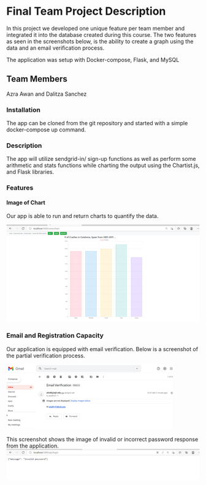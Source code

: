 # Final Team Project Description 
In this project we developed one unique feature per team member and integrated it into the database created 
during this course. The two features as seen in the screenshots below, is the ability to create a graph using the data
and an email verification process. 

The application was setup with Docker-compose, Flask, and MySQL

## Team Members
Azra Awan and Dalitza Sanchez

### Installation
The app can be cloned from the git repository and started with a simple docker-compose up command.

### Description
The app will utilize sendgrid-in/ sign-up functions as well as perform some arithmetic and stats functions while 
charting the output using the Chartist.js, and Flask libraries. 

###  Features
#### Image of Chart
Our app is able to run and return charts to quantify the data.

![login](screenshots/chart.png)

### Email and Registration Capacity
Our application is equipped with email verification. Below is a screenshot of the partial verification process. 

![confirmed](screenshots/email_verification.png)

This screenshot shows the image of invalid or incorrect password response from the application.  
![other image](screenshots/invalid_password.png)





